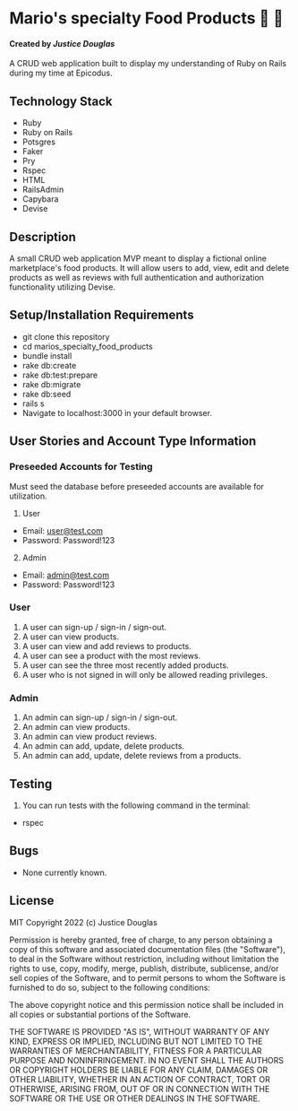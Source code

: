 # Mario's specialty Food Products 🎣 🍣
#### Created by _Justice Douglas_
A CRUD web application built to display my understanding of Ruby on Rails during my time at Epicodus.
## Technology Stack
- Ruby
- Ruby on Rails
- Potsgres
- Faker
- Pry
- Rspec
- HTML
- RailsAdmin
- Capybara
- Devise
## Description

A small CRUD web application MVP meant to display a fictional online marketplace's food products. It will allow users to add, view, edit and delete products as well as reviews with full authentication and authorization functionality utilizing Devise.

## Setup/Installation Requirements

- git clone this repository
- cd marios_specialty_food_products
- bundle install
- rake db:create
- rake db:test:prepare
- rake db:migrate
- rake db:seed
- rails s 
- Navigate to localhost:3000 in your default browser.

## User Stories and Account Type Information

### Preseeded Accounts for Testing
Must seed the database before preseeded accounts are available for utilization.

1. User
- Email: user@test.com
- Password: Password!123

2. Admin
- Email: admin@test.com
- Password: Password!123

### User
1. A user can sign-up / sign-in / sign-out.
2. A user can view products.
3. A user can view and add reviews to products.
4. A user can see a product with the most reviews.
5. A user can see the three most recently added products.
6. A user who is not signed in will only be allowed reading privileges.

### Admin
1. An admin can sign-up / sign-in / sign-out.
2. An admin can view products.
3. An admin can view product reviews.
4. An admin can add, update, delete products.
5. An admin can add, update, delete reviews from a products.

## Testing
1. You can run tests with the following command in the terminal:
- rspec

## Bugs
- None currently known.

## License

MIT Copyright 2022 (c) Justice Douglas

Permission is hereby granted, free of charge, to any person obtaining a copy of this software and associated documentation files (the "Software"), to deal in the Software without restriction, including without limitation the rights to use, copy, modify, merge, publish, distribute, sublicense, and/or sell copies of the Software, and to permit persons to whom the Software is furnished to do so, subject to the following conditions:

The above copyright notice and this permission notice shall be included in all copies or substantial portions of the Software.

THE SOFTWARE IS PROVIDED "AS IS", WITHOUT WARRANTY OF ANY KIND, EXPRESS OR IMPLIED, INCLUDING BUT NOT LIMITED TO THE WARRANTIES OF MERCHANTABILITY, FITNESS FOR A PARTICULAR PURPOSE AND NONINFRINGEMENT. IN NO EVENT SHALL THE AUTHORS OR COPYRIGHT HOLDERS BE LIABLE FOR ANY CLAIM, DAMAGES OR OTHER LIABILITY, WHETHER IN AN ACTION OF CONTRACT, TORT OR OTHERWISE, ARISING FROM, OUT OF OR IN CONNECTION WITH THE SOFTWARE OR THE USE OR OTHER DEALINGS IN THE SOFTWARE.